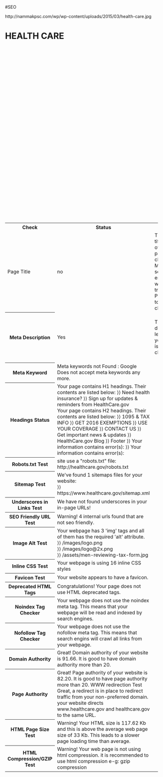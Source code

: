 #SEO
<html>
<body>
<backgroundimage>http://nammakpsc.com/wp/wp-content/uploads/2015/03/health-care.jpg</backgroundimage>
<h1><b>HEALTH CARE</b><h1>
<table>
<tr>
<th>Check</th>
<th>Status</th>
<th>Details</th>
<th>Suggestion</th>
</tr>
<tr>
<td>Page Title</td>
<td>no</td>
<td>The Page title length of your page is 71 characters. Most search engines will truncate Page title to 65 characters.</td>
<td>The page title should limit to 65 character.</td>
</tr>
<tr>
<th>Meta Description</th>
<td>Yes</td>
<td>The meta description length of your page is 137 characters.</td>
<td>Most search engines will truncate meta descriptions to 160 characters.</td>
</tr>
<tr>
<th><b>Meta Keyword</b></th>
<td>Meta keywords not Found : Google Does not accept meta keywords any more.</td><br>
</tr>
<tr>
<th><b> Headings Status</b></th>
<td>Your page contains H1 headings. Their contents are listed below:
⟩⟩ Need health insurance?
⟩⟩ Sign up for updates & reminders from HealthCare.gov
<br>Your page contains H2 headings. Their contents are listed below:
⟩⟩ 1095 & TAX INFO
⟩⟩ GET 2016 EXEMPTIONS
⟩⟩ USE YOUR COVERAGE
⟩⟩ CONTACT US
⟩⟩ Get important news & updates
⟩⟩ HealthCare.gov Blog
⟩⟩ Footer
⟩⟩ Your information contains error(s):
⟩⟩ Your information contains error(s):<br>
</td><br>
</tr>
<tr>
<th><b>Robots.txt Test</b></th>
<td> site use a "robots.txt" file:<br>
http://healthcare.gov/robots.txt
</td><br>
</tr>
<tr>
<th><b>Sitemap Test	</b></th>
<td>We've found 1 sitemaps files for your website:<br>
⟩⟩ https://www.healthcare.gov/sitemap.xml</td><br>
</tr>
<tr><th><b>Underscores in Links Test</b></th>
<td>We have not found underscores in your in-page URLs!</td>
<br>
</tr>
<tr><th><b>SEO Friendly URL Test</b></th>
<td>Warning! 4 internal urls found that are not seo friendly.</td><br>
</tr>
<tr>
<th><b>Image Alt Test	</b></th>
<td>Your webpage has 3 'img' tags and all of them has the required 'alt' attribute.<br>
⟩⟩ /images/logo.png<br>
⟩⟩ /images/logo@2x.png<br>
⟩⟩ /assets/men-reviewing-tax-form.jpg<br>
</td><br>
</tr>
<tr>
<th><b>Inline CSS Test	</b></th>
<td>Your webpage is using 16 inline CSS styles</td><br>
</tr>
<tr>
<th><b>Favicon Test</b></th>
<td>Your website appears to have a favicon.</td><br>
</tr>
<tr>
<th><b>Deprecated HTML Tags	</b></th>
<td>Congratulations! Your page does not use HTML deprecated tags.</td><br>
</tr>
<tr>
<th><b>Noindex Tag Checker</b></th>
<td>Your webpage does not use the noindex meta tag. This means that your webpage will be read and indexed by search engines.
<br>
</td><br>
</tr>
<tr>
<th><b>Nofollow Tag Checker</b></th>	
<td>Your webpage does not use the nofollow meta tag. This means that search engins will crawl all links from your webpage.
<br>
</td><br>
</tr>
<tr>
<th><b>Domain Authority</b></th>	
<td>Great! Domain authority of your website is 91.66. It is good to have domain authority more than 20.
<br>
</td><br>
</tr>
<tr>
<th><b>Page Authority</b></th>	
<td>Great! Page authority of your website is 82.20. It is good to have page authority more than 20.
WWW redirection Test		Great, a redirect is in place to redirect traffic from your non-preferred domain. your website directs www.healthcare.gov and healthcare.gov to the same URL.
<br>
</td><br>
</tr>
<tr>
<th><b>HTML Page Size Test</b></th>	
<td>Warning! Your HTML size is 117.62 Kb and this is above the average web page size of 33 Kb. 
This leads to a slower page loading time than average.
<br>
</td><br>
</tr>
<tr>
<th><b>HTML Compression/GZIP Test</b></th>	
<td>Warning! Your web page is not using html compression. it is recommended to use html compression e-g: gzip compression
<br>
</td><br>
</tr>
</table>
</body>
</html>
